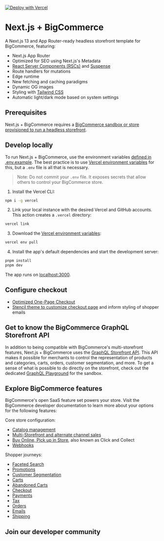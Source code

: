 [![Deploy with Vercel](https://vercel.com/button)](https://vercel.com/new/clone?repository-url=https%3A%2F%2Fgithub.com%2Fvercel%2Fcommerce&project-name=commerce&repo-name=commerce&demo-title=Next.js%20Commerce&demo-url=https%3A%2F%2Fdemo.vercel.store&demo-image=https%3A%2F%2Fbigcommerce-demo-asset-ksvtgfvnd.vercel.app%2Fbigcommerce.png&env=SHOPIFY_STOREFRONT_ACCESS_TOKEN,SHOPIFY_STORE_DOMAIN,SITE_NAME,TWITTER_CREATOR,TWITTER_SITE)

# Next.js + BigCommerce

A Next.js 13 and App Router-ready headless storefront template for BigCommerce, featuring:

- Next.js App Router
- Optimized for SEO using Next.js's Metadata
- [React Server Components (RSCs)]() and [Suspense]()
- Route handlers for mutations
- Edge runtime
- New fetching and caching paradigms
- Dynamic OG images
- Styling with [Tailwind CSS]()
- Automatic light/dark mode based on system settings

## Prerequisites

Next.js + BigCommerce requires a [BigCommerce sandbox or store provisioned to run a headless storefront]().

<!-- ++++ TODO: configuration directions from DevDocs quickstart -->

## Develop locally

<!-- +++ TODO: clarify that deploy button & auto repo creation is great and the way to go -->

To run Next.js + BigCommerce, use the environment variables [defined in .env.example](.env.example). The best practice is to use [Vercel environment variables](https://vercel.com/docs/concepts/projects/environment-variables) for this, but a `.env` file is all that is necessary.

> Note: Do not commit your `.env` file. It exposes secrets that allow others to control your BigCommerce store.

1. Install the Vercel CLI:

```bash
npm i -g vercel
```

2. Link your local instance with the desired Vercel and GitHub accounts. This action creates a `.vercel` directory:

```bash
vercel link
```

3. Download the [Vercel environment variables](https://vercel.com/docs/concepts/projects/environment-variables):

```bash
vercel env pull
```

4. Install the app's default dependencies and start the development server:

```bash
pnpm install
pnpm dev
```

The app runs on [localhost:3000](http://localhost:3000/).

## Configure checkout

- [Optimized One-Page Checkout]()
- [Stencil theme to customize checkout page]() and inform styling of shopper emails

## Get to know the BigCommerce GraphQL Storefront API

In addition to being compatible with BigCommerce's multi-storefront features, Next.js + BigCommerce uses the [GraphQL Storefront API](). This API makes it possible for merchants to control the representation of products and categories, carts, orders, customer segmentation, and more. To get a sense of what is possible to do directly on the storefront, check out the dedicated [GraphQL Playground]() for the sandbox.
<!-- ++++ TODO: directions on accessing the playground -->
## Explore BigCommerce features

BigCommerce's open SaaS feature set powers your store. Visit the BigCommerce developer documentation to learn more about your options for the following features:

Core store configuration:

- [Catalog management]()
- [Multi-Storefront and alternate channel sales]()
- [Buy Online, Pick up in Store](), also known as Click and Collect
- [Webhooks]()

Shopper journeys:

- [Faceted Search]()
- [Promotions]()
- [Customer Segmentation]()
- [Carts]()
- [Abandoned Carts]()
- [Checkout]()
- [Payments]()
- [Tax]()
- [Orders]()
- [Emails]()
- [Shipping]()

## Join our developer community

<!-- ++++ TODO add stuff per heather -->
